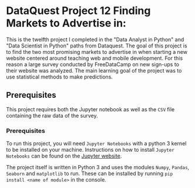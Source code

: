 # DataQuest Project 12 Finding Markets to Advertise in:  

This is the twelfth project I completed in the "Data Analyst in Python" and "Data Scientist in Python" paths from Dataquest. The goal of this project is to find the two most promising markets to advertise in when starting a new website centered around teaching web and mobile development. For this reason a large survey conducted by FreeDataCamp on new sign-ups to their website was analyzed. The main learning goal of the project was to use statistical methods to make predictions.

## Prerequisites

This project requires both the Jupyter notebook as well as the `CSV` file containing the raw data of the survey.

### Prerequisites

To run this project, you will need `Jupyter Notebooks` with a python 3 kernel to be installed on your machine. Instructions on how to install `Jupyter Notebooks` can be found on the [Jupyter website](https://jupyter.org/install).

The project itself is written in Python 3 and uses the modules `Numpy`, `Pandas`, `Seaborn`  and `matplotlib` to run. These can be installed by running `pip install <name of module>` in the console.